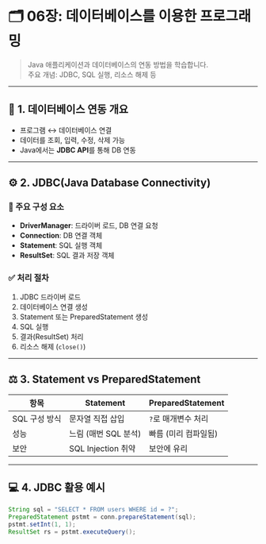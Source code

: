 # 🗂️ 06장: 데이터베이스를 이용한 프로그래밍

> Java 애플리케이션과 데이터베이스의 연동 방법을 학습합니다.  
> 주요 개념: JDBC, SQL 실행, 리소스 해제 등

---

## 🔗 1. 데이터베이스 연동 개요
- 프로그램 ↔ 데이터베이스 연결
- 데이터를 조회, 입력, 수정, 삭제 가능
- Java에서는 **JDBC API**를 통해 DB 연동

---

## ⚙️ 2. JDBC(Java Database Connectivity)

### 📌 주요 구성 요소
- **DriverManager**: 드라이버 로드, DB 연결 요청
- **Connection**: DB 연결 객체
- **Statement**: SQL 실행 객체
- **ResultSet**: SQL 결과 저장 객체

### ✅ 처리 절차
1. JDBC 드라이버 로드
2. 데이터베이스 연결 생성
3. Statement 또는 PreparedStatement 생성
4. SQL 실행
5. 결과(ResultSet) 처리
6. 리소스 해제 (`close()`)

---

## ⚖️ 3. Statement vs PreparedStatement

| 항목 | Statement | PreparedStatement |
|------|-----------|-------------------|
| SQL 구성 방식 | 문자열 직접 삽입 | `?`로 매개변수 처리 |
| 성능 | 느림 (매번 SQL 분석) | 빠름 (미리 컴파일됨) |
| 보안 | SQL Injection 취약 | 보안에 유리 |

---

## 💻 4. JDBC 활용 예시

```java
String sql = "SELECT * FROM users WHERE id = ?";
PreparedStatement pstmt = conn.prepareStatement(sql);
pstmt.setInt(1, 1);
ResultSet rs = pstmt.executeQuery();
